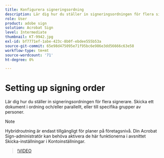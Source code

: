 ```yaml
---
title: Konfigurera signeringsordning
description: Lär dig hur du ställer in signeringsordningen för flera signerare
role: User
product: adobe sign
solution: Acrobat Sign
level: Intermediate
thumbnail: KT-9942.jpg
exl-id: bf7771ef-1abe-423c-8b0f-ebdee555b53a
source-git-commit: 65e98d475095e71f95bc6e986e3dd56666c63e58
workflow-type: tm+mt
source-wordcount: '71'
ht-degree: 0%

---
```


# Setting up signing order

Lär dig hur du ställer in signeringsordningen för flera signerare. Skicka ett dokument i ordning och/eller parallellt, eller till specifika grupper av personer.

>[!NOTE]
>
>Hybridroutning är endast tillgängligt för planer på företagsnivå. Din Acrobat Sign-administratör kan behöva aktivera de här funktionerna i avsnittet Skicka-inställningar i Kontoinställningar.

>[!VIDEO](https://video.tv.adobe.com/v/342249?hidetitle=true)
